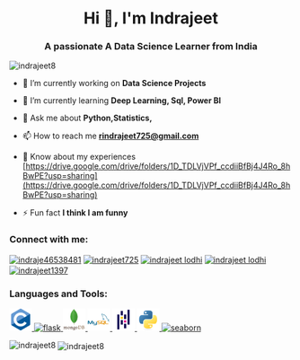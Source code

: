 <h1 align="center">Hi 👋, I'm Indrajeet</h1>
<h3 align="center">A passionate A Data Science Learner from India</h3>

<p align="left"> <img src="https://komarev.com/ghpvc/?username=indrajeet8&label=Profile%20views&color=0e75b6&style=flat" alt="indrajeet8" /> </p>

- 🔭 I’m currently working on **Data Science Projects**

- 🌱 I’m currently learning **Deep Learning, Sql, Power BI**

- 💬 Ask me about **Python,Statistics,**

- 📫 How to reach me **rindrajeet725@gmail.com**

- 📄 Know about my experiences [https://drive.google.com/drive/folders/1D_TDLVjVPf_ccdiiBfBj4J4Ro_8hBwPE?usp=sharing](https://drive.google.com/drive/folders/1D_TDLVjVPf_ccdiiBfBj4J4Ro_8hBwPE?usp=sharing)

- ⚡ Fun fact **I think I am funny**

<h3 align="left">Connect with me:</h3>
<p align="left">
<a href="https://twitter.com/indraje46538481" target="blank"><img align="center" src="https://raw.githubusercontent.com/rahuldkjain/github-profile-readme-generator/master/src/images/icons/Social/twitter.svg" alt="indraje46538481" height="30" width="40" /></a>
<a href="https://linkedin.com/in/indrajeet725" target="blank"><img align="center" src="https://raw.githubusercontent.com/rahuldkjain/github-profile-readme-generator/master/src/images/icons/Social/linked-in-alt.svg" alt="indrajeet725" height="30" width="40" /></a>
<a href="https://kaggle.com/indrajeet lodhi" target="blank"><img align="center" src="https://raw.githubusercontent.com/rahuldkjain/github-profile-readme-generator/master/src/images/icons/Social/kaggle.svg" alt="indrajeet lodhi" height="30" width="40" /></a>
<a href="https://fb.com/indrajeet lodhi" target="blank"><img align="center" src="https://raw.githubusercontent.com/rahuldkjain/github-profile-readme-generator/master/src/images/icons/Social/facebook.svg" alt="indrajeet lodhi" height="30" width="40" /></a>
<a href="https://instagram.com/indrajeet1397" target="blank"><img align="center" src="https://raw.githubusercontent.com/rahuldkjain/github-profile-readme-generator/master/src/images/icons/Social/instagram.svg" alt="indrajeet1397" height="30" width="40" /></a>
</p>

<h3 align="left">Languages and Tools:</h3>
<p align="left"> <a href="https://www.cprogramming.com/" target="_blank" rel="noreferrer"> <img src="https://raw.githubusercontent.com/devicons/devicon/master/icons/c/c-original.svg" alt="c" width="40" height="40"/> </a> <a href="https://flask.palletsprojects.com/" target="_blank" rel="noreferrer"> <img src="https://www.vectorlogo.zone/logos/pocoo_flask/pocoo_flask-icon.svg" alt="flask" width="40" height="40"/> </a> <a href="https://www.mongodb.com/" target="_blank" rel="noreferrer"> <img src="https://raw.githubusercontent.com/devicons/devicon/master/icons/mongodb/mongodb-original-wordmark.svg" alt="mongodb" width="40" height="40"/> </a> <a href="https://www.mysql.com/" target="_blank" rel="noreferrer"> <img src="https://raw.githubusercontent.com/devicons/devicon/master/icons/mysql/mysql-original-wordmark.svg" alt="mysql" width="40" height="40"/> </a> <a href="https://pandas.pydata.org/" target="_blank" rel="noreferrer"> <img src="https://raw.githubusercontent.com/devicons/devicon/2ae2a900d2f041da66e950e4d48052658d850630/icons/pandas/pandas-original.svg" alt="pandas" width="40" height="40"/> </a> <a href="https://www.python.org" target="_blank" rel="noreferrer"> <img src="https://raw.githubusercontent.com/devicons/devicon/master/icons/python/python-original.svg" alt="python" width="40" height="40"/> </a> <a href="https://seaborn.pydata.org/" target="_blank" rel="noreferrer"> <img src="https://seaborn.pydata.org/_images/logo-mark-lightbg.svg" alt="seaborn" width="40" height="40"/> </a> </p>

<p><img align="left" src="https://github-readme-stats.vercel.app/api/top-langs?username=indrajeet8&show_icons=true&locale=en&layout=compact" alt="indrajeet8" /></p>

<p>&nbsp;<img align="center" src="https://github-readme-stats.vercel.app/api?username=indrajeet8&show_icons=true&locale=en" alt="indrajeet8" /></p>
